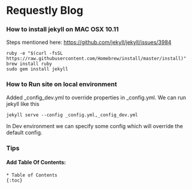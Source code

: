 # Requestly Blog

### How to install jekyll on MAC OSX 10.11

Steps mentioned here: https://github.com/jekyll/jekyll/issues/3984

    ruby -e "$(curl -fsSL https://raw.githubusercontent.com/Homebrew/install/master/install)"
    brew install ruby
    sudo gem install jekyll

### How to Run site on local environment

Added _config_dev.yml to override properties in _config.yml. We can run jekyll like this

    jekyll serve --config _config.yml,_config_dev.yml

In Dev environment we can specify some config which will override the default config.

### Tips

#### Add Table Of Contents:

    * Table of Contents
    {:toc}

